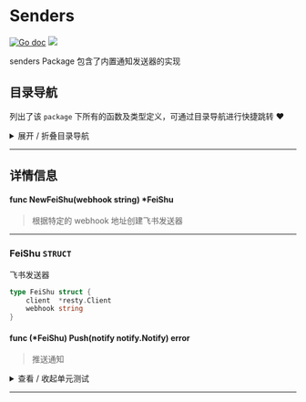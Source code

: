 # Senders

[![Go doc](https://img.shields.io/badge/go.dev-reference-brightgreen?logo=go&logoColor=white&style=flat)](https://pkg.go.dev/github.com/kercylan98/minotaur)
![](https://img.shields.io/badge/Email-kercylan@gmail.com-green.svg?style=flat)

senders Package 包含了内置通知发送器的实现


## 目录导航
列出了该 `package` 下所有的函数及类型定义，可通过目录导航进行快捷跳转 ❤️
<details>
<summary>展开 / 折叠目录导航</summary>


> 包级函数定义

|函数名称|描述
|:--|:--
|[NewFeiShu](#NewFeiShu)|根据特定的 webhook 地址创建飞书发送器


> 类型定义

|类型|名称|描述
|:--|:--|:--
|`STRUCT`|[FeiShu](#feishu)|飞书发送器

</details>


***
## 详情信息
#### func NewFeiShu(webhook string) *FeiShu
<span id="NewFeiShu"></span>
> 根据特定的 webhook 地址创建飞书发送器

***
### FeiShu `STRUCT`
飞书发送器
```go
type FeiShu struct {
	client  *resty.Client
	webhook string
}
```
#### func (*FeiShu) Push(notify notify.Notify)  error
> 推送通知
<details>
<summary>查看 / 收起单元测试</summary>


```go

func TestFeiShu_Push(t *testing.T) {
	fs := NewFeiShu("https://open.feishu.cn/open-apis/bot/v2/hook/d886f30f-814c-47b1-aeb0-b508da0f7f22")
	rt := notifies.NewFeiShu(notifies.FeiShuMessageWithRichText(notifies.NewFeiShuRichText().Create("zh_cn", "标题咯").AddText("哈哈哈").Ok()))
	if err := fs.Push(rt); err != nil {
		panic(err)
	}
}

```


</details>


***
